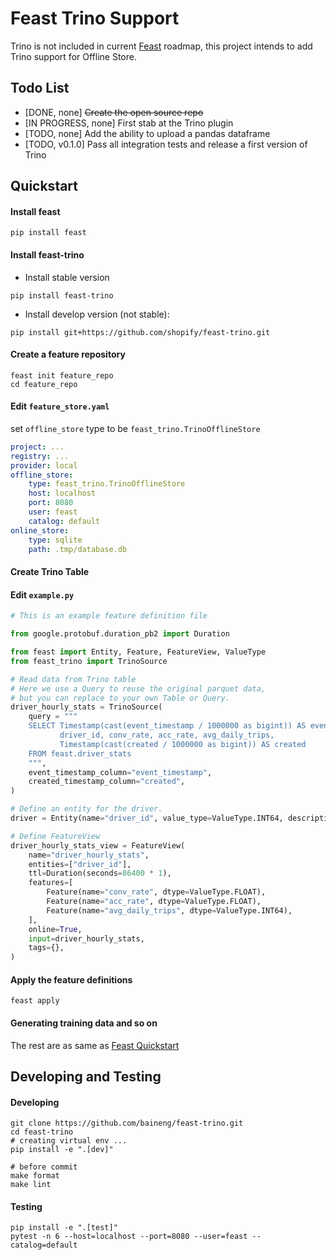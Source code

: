 # Feast Trino Support

Trino is not included in current [Feast](https://github.com/feast-dev/feast) roadmap, this project intends to add Trino support for Offline Store.  

## Todo List
- [DONE, none] ~~Create the open source repo~~
- [IN PROGRESS, none] First stab at the Trino plugin
- [TODO, none] Add the ability to upload a pandas dataframe
- [TODO, v0.1.0] Pass all integration tests and release a first version of Trino

## Quickstart

#### Install feast

```shell
pip install feast
```

#### Install feast-trino

- Install stable version

```shell
pip install feast-trino
```

- Install develop version (not stable):

```shell
pip install git+https://github.com/shopify/feast-trino.git 
```

#### Create a feature repository

```shell
feast init feature_repo
cd feature_repo
```

#### Edit `feature_store.yaml`

set `offline_store` type to be `feast_trino.TrinoOfflineStore`

```yaml
project: ...
registry: ...
provider: local
offline_store:
    type: feast_trino.TrinoOfflineStore
    host: localhost
    port: 8080
    user: feast
    catalog: default
online_store:
    type: sqlite
    path: .tmp/database.db
```

#### Create Trino Table
<!-- TODO -->

#### Edit `example.py`

```python
# This is an example feature definition file

from google.protobuf.duration_pb2 import Duration

from feast import Entity, Feature, FeatureView, ValueType
from feast_trino import TrinoSource

# Read data from Trino table
# Here we use a Query to reuse the original parquet data, 
# but you can replace to your own Table or Query.
driver_hourly_stats = TrinoSource(
    query = """
    SELECT Timestamp(cast(event_timestamp / 1000000 as bigint)) AS event_timestamp, 
           driver_id, conv_rate, acc_rate, avg_daily_trips, 
           Timestamp(cast(created / 1000000 as bigint)) AS created 
    FROM feast.driver_stats
    """,
    event_timestamp_column="event_timestamp",
    created_timestamp_column="created",
)

# Define an entity for the driver.
driver = Entity(name="driver_id", value_type=ValueType.INT64, description="driver id", )

# Define FeatureView
driver_hourly_stats_view = FeatureView(
    name="driver_hourly_stats",
    entities=["driver_id"],
    ttl=Duration(seconds=86400 * 1),
    features=[
        Feature(name="conv_rate", dtype=ValueType.FLOAT),
        Feature(name="acc_rate", dtype=ValueType.FLOAT),
        Feature(name="avg_daily_trips", dtype=ValueType.INT64),
    ],
    online=True,
    input=driver_hourly_stats,
    tags={},
)
```

#### Apply the feature definitions

```shell
feast apply
```

#### Generating training data and so on

The rest are as same as [Feast Quickstart](https://docs.feast.dev/quickstart#generating-training-data)


## Developing and Testing

#### Developing

```shell
git clone https://github.com/baineng/feast-trino.git
cd feast-trino
# creating virtual env ...
pip install -e ".[dev]"

# before commit
make format
make lint
```

#### Testing

```shell
pip install -e ".[test]"
pytest -n 6 --host=localhost --port=8080 --user=feast --catalog=default
```
